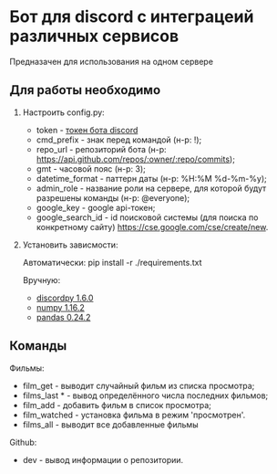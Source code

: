 # Бот для discord с интеграцеий различных сервисов

Предназачен для использования на одном сервере

## Для работы необходимо

1. Настроить config.py:  

    * token - [токен бота discord](https://discord.com/developers/applications/)
    * cmd_prefix - знак перед командой (н-р: !);
    * repo_url - репозиторий бота (н-р: <https://api.github.com/repos/:owner/:repo/commits>);
    * gmt - часовой пояс (н-р: 3);
    * datetime_format - паттерн даты (н-р: %H:%M %d-%m-%y);
    * admin_role - название роли на сервере, для которой будут разрешены команды (н-р: @everyone);
    * google_key - google api-токен;
    * google_search_id - id поисковой системы (для поиска по конкретному сайту) <https://cse.google.com/cse/create/new>.

2. Установить зависмости:

    Автоматически:
        pip install -r ./requirements.txt

    Вручную:

    * [discordpy 1.6.0](https://pypi.org/project/discord.py/1.6.0/)
    * [numpy 1.16.2](https://pypi.org/project/numpy/1.16.2/)
    * [pandas 0.24.2](https://pypi.org/project/pandas/0.24.2/)

## Команды

Фильмы:

* film_get - выводит случайный фильм из списка просмотра;
* films_last * - вывод определённого числа последних фильмов;
* film_add - добавить фильм в список просмотра;
* film_watched - установка фильма в режим 'просмотрен'.
* films_all - выводит все добавленные фильмы

Github:

* dev - вывод информации о репозитории.
